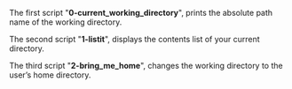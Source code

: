 The first script "**0-current_working_directory**", prints the absolute path name of the working directory.

The second script "**1-listit**", displays the contents list of your current directory.

The third script "**2-bring_me_home**", changes the working directory to the user’s home directory.
